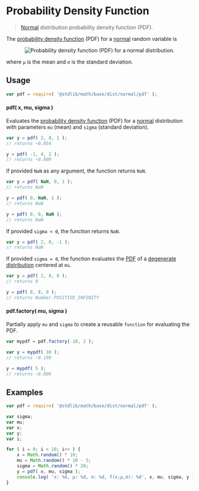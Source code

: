 Probability Density Function
===
> [Normal][normal] distribution probability density function (PDF).

<!-- <intro> -->

The [probability density function][pdf] (PDF) for a [normal][normal] random variable is

<!-- <equation class="equation" label="eq:normal_pdf" align="center" raw="f(x;\mu,\sigma)=\frac{1}{\sigma\sqrt{2\pi}}\, e^{-\frac{(x - \mu)^2}{2 \sigma^2}}" alt="Probability density function (PDF) for a normal distribution."> -->

<div class="equation" align="center" data-raw-text="f(x;\mu,\sigma)=\frac{1}{\sigma\sqrt{2\pi}}\, e^{-\frac{(x - \mu)^2}{2 \sigma^2}}" data-equation="eq:normal_pdf">
	<img src="" alt="Probability density function (PDF) for a normal distribution.">
	<br>
</div>

<!-- </equation> -->

where `µ` is the mean and `σ` is the standard deviation.

<!-- </intro> -->

<!-- <usage> -->

## Usage
``` javascript
var pdf = require( '@stdlib/math/base/dist/normal/pdf' );
```

#### pdf( x, mu, sigma )

Evaluates the [probability density function][pdf] (PDF) for a [normal][normal] distribution with parameters `mu` (mean) and `sigma` (standard deviation).

``` javascript
var y = pdf( 2, 0, 1 );
// returns ~0.054

y = pdf( -1, 4, 2 );
// returns ~0.009
```

If provided `NaN` as any argument, the function returns `NaN`.

``` javascript
var y = pdf( NaN, 0, 1 );
// returns NaN

y = pdf( 0, NaN, 1 );
// returns NaN

y = pdf( 0, 0, NaN );
// returns NaN
```

If provided `sigma < 0`, the function returns `NaN`.

``` javascript
var y = pdf( 2, 0, -1 );
// returns NaN
```

If provided `sigma = 0`, the function evaluates the [PDF][pdf] of a [degenerate distribution][degenerate-distribution] centered at `mu`.

``` javascript
var y = pdf( 2, 8, 0 );
// returns 0

y = pdf( 8, 8, 0 );
// returns Number.POSITIVE_INFINITY
```

#### pdf.factory( mu, sigma )

Partially apply `mu` and `sigma` to create a reusable `function` for evaluating the PDF.

``` javascript
var mypdf = pdf.factory( 10, 2 );

var y = mypdf( 10 );
// returns ~0.199

y = mypdf( 5 );
// returns ~0.009
```

<!-- </usage> -->

<!-- <examples> -->

## Examples

``` javascript
var pdf = require( '@stdlib/math/base/dist/normal/pdf' );

var sigma;
var mu;
var x;
var y;
var i;

for ( i = 0; i < 10; i++ ) {
	x = Math.random() * 10;
	mu = Math.random() * 10 - 5;
	sigma = Math.random() * 20;
	y = pdf( x, mu, sigma );
	console.log( 'x: %d, µ: %d, σ: %d, f(x;µ,σ): %d', x, mu, sigma, y );
}
```

<!-- </examples> -->


<!-- <links> -->

[pdf]: https://en.wikipedia.org/wiki/Probability_density_function
[normal]: https://en.wikipedia.org/wiki/Normal_distribution
[degenerate-distribution]: https://en.wikipedia.org/wiki/Degenerate_distribution

<!-- </links> -->
